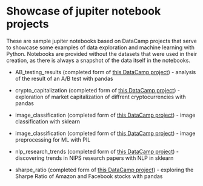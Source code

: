 # Showcase of jupiter notebook projects

These are sample jupiter notebooks based on DataCamp projects that serve to showcase some examples of data exploration and machine learning with Python. 
Notebooks are provided without the datasets that were used in their creation, as there is always a snapshot of the data itself in the notebooks.

* AB_testing_results (completed form of [this DataCamp project](https://www.datacamp.com/projects/184)) - analysis of the result of an A/B test with pandas

* crypto_capitalization (completed form of [this DataCamp project](https://www.datacamp.com/projects/82)) - exploration of market capitalization of diffrent cryptocurrencies with pandas

* image_classification (completed form of [this DataCamp project](https://www.datacamp.com/projects/412)) - image classification with sklearn

* image_classification (completed form of [this DataCamp project](https://www.datacamp.com/projects/374)) - image preprocessing for ML with PIL

* nlp_research_trends (completed form of [this DataCamp project](https://www.datacamp.com/projects/158)) - discovering trends in NIPS research papers with NLP in sklearn

* sharpe_ratio (completed form of [this DataCamp project](https://www.datacamp.com/projects/66)) - exploring the Sharpe Ratio of Amazon and Facebook stocks with pandas
